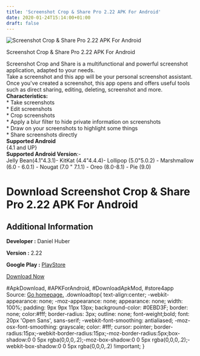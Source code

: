 ```yaml
---
title: 'Screenshot Crop & Share Pro 2.22 APK For Android'
date: 2020-01-24T15:14:00+01:00
draft: false
---
```


![Screenshot Crop & Share Pro 2.22 APK For Android](https://i2.wp.com/apkhome.net/wp-content/uploads/2020/01/Screenshot-Crop-Share-Pro-2.22.png "Screenshot Crop & Share Pro 2.22 APK For Android")

  

Screenshot Crop & Share Pro 2.22 APK For Android

Screenshot Crop and Share is a multifunctional and powerful screenshot application, adapted to your needs.  
Take a screenshot and this app will be your personal screenshot assistant. Once you've created a screenshot, this app opens and offers useful tools such as direct sharing, editing, deleting, screenshot and more.  
**Characteristics:**  
\* Take screenshots  
\* Edit screenshots  
\* Crop screenshots  
\* Apply a blur filter to hide private information on screenshots  
\* Draw on your screenshots to highlight some things  
\* Share screenshots directly  
**Supported Android**  
{4.1 and UP}  
**Supported Android Version**:-  
Jelly Bean(4.1"4.3.1)- KitKat (4.4"4.4.4)- Lollipop (5.0"5.0.2) - Marshmallow (6.0 - 6.0.1) - Nougat (7.0 " 7.1.1) - Oreo (8.0-8.1) - Pie (9.0)

Download Screenshot Crop & Share Pro 2.22 APK For Android
=========================================================

Additional Information
----------------------

**Developer :** Daniel Huber

**Version :** 2.22

**Google Play :** [PlayStore](https://play.google.com/store/apps/details?id=com.flextrick.universalcropper)

  

[Download Now](https://store4app.co/post/screenshot-crop-amp-share-pro-2-22-apk-for-android_1579869861)

  
#ApkDownload, #APKForAndroid, #DownloadApkMod, #store4app  
Source: [Go homepage.](https://store4app.co/post/screenshot-crop-amp-share-pro-2-22-apk-for-android_1579869861) .downloadtop{ text-align:center; -webkit-appearance: none; -moz-appearance: none; appearance: none; width: 100%; padding: 9px 9px 11px 13px; background-color: #0EBD3F; border: none; color:#fff; border-radius: 3px; outline: none; font-weight;bold; font: 20px 'Open Sans', sans-serif; -webkit-font-smoothing: antialiased; -moz-osx-font-smoothing: grayscale; color: #fff; cursor: pointer; border-radius:15px;-webkit-border-radius:15px;-moz-border-radius:5px;box-shadow:0 0 5px rgba(0,0,0,.2);-moz-box-shadow:0 0 5px rgba(0,0,0,.2);-webkit-box-shadow:0 0 5px rgba(0,0,0,.2) !important; }